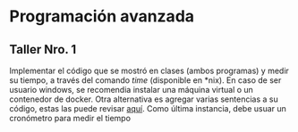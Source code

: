 # Programación avanzada

## Taller Nro. 1
Implementar el código que se mostró en clases (ambos programas) y medir su tiempo, a través del comando *time* (disponible en *nix). En caso de ser usuario windows, se recomendia instalar una máquina virtual o un contenedor de docker. Otra alternativa es agregar varias sentencias a su código, estas las puede revisar [aquí](https://www.dariawan.com/tutorials/java/calculate-elapsed-time-java/). Como última instancia, debe usuar un cronómetro para medir el tiempo

